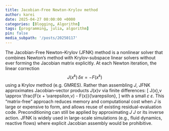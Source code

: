 ```yaml
---
title: Jacobian-Free Newton-Krylov method
author: karei
date: 2025-04-27 00:00:00 +0000
categories: [Blogging, Algorithm]
tags: [programming, julia, algorithm]
pin: false
media_subpath: '/posts/20250117'
---
```


The Jacobian-Free Newton–Krylov (JFNK) method is a nonlinear solver that combines Newton’s method with Krylov-subspace linear solvers without ever forming the Jacobian matrix explicitly. At each Newton iteration, the linear correction 
$$
J(x^k)\,\delta x = -F(x^k)
$$
using a Krylov method (e.g. GMRES). Rather than assembling $J$, JFNK approximates Jacobian–vector products $J(x)v$ via finite differences:
\[
J(x)\,v \approx \frac{F(x + \varepsilon\,v) - F(x)}{\varepsilon},
\]
with a small 𝜀 $ε$. This “matrix-free” approach reduces memory and computational cost when $J$ is large or expensive to form, and allows reuse of existing residual-evaluation code. Preconditioning can still be applied by approximating 𝐽 $J$ or its inverse action. JFNK is widely used in large-scale simulations (e.g., fluid dynamics, reactive flows) where explicit Jacobian assembly would be prohibitive.